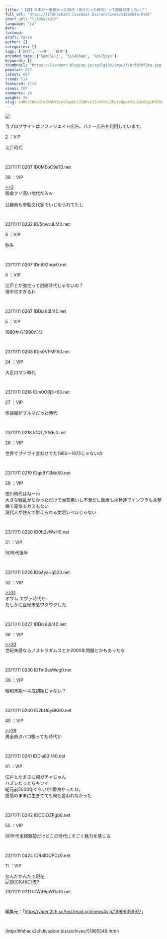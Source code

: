 ```yaml
---
title: "【謎】日本が一番良かった時代（幸せだった時代）って西暦何年くらい？"
full_url: "http://lifehack2ch.livedoor.biz/archives/51885549.html"
short_url: "lifehack2ch"
language: "ja"
date: 
lastmod: 
draft: false
author: []
categories: []
tags: ['時代', '一番', '日本']
encoded_tags: ['5pmC5Luj', '5LiA55Wq', '5pel5pys']
keywords: []
thumbnail: "https://livedoor.blogimg.jp/sg3lqj86/imgs/f/9/f9fdf2ba.jpg"
popular: 827
latest: 697
trend: 514
featured: 1733
views: 207
comments: 16
weight: 20
slug: aHR0cC8vbGlmZWhhY2syY2gubGl2ZWRvb3IuYml6L2FyY2hpdmVzLzUxODg1NTQ5Lmh0bWw=
---
```


![](https://livedoor.blogimg.jp/sg3lqj86/imgs/f/9/f9fdf2ba.jpg)

<div><p>当ブログサイトはアフィリエイト広告、バナー広告を利用しています。</p><p class='t_name'>2 ：VIP</p> <p class='r2'>江戸時代 </p><br><p>23/11/11 0207 ID0MEoC9sT0.net</p> <p class='t_name_res'>38 ：VIP</p> <p class='r4'><a href='#res_2'>>>2</a> <br> 税金クソ高い地代だろｗ <br> <br> 公務員も参勤交代家でいじめられてたし </p><br><p>23/11/11 0232 ID/5nwvJLM0.net</p> <p class='t_name'>3 ：VIP</p> <p class='r4'>弥生 </p><br><p>23/11/11 0207 IDnt0i2hqx0.net</p> <p class='t_name'>4 ：VIP</p> <p class='r4'>江戸とか弥生って封建時代じゃないの？ <br> 理不尽すぎるわ </p><br><p>23/11/11 0207 IDDia63I/40.net</p> <p class='t_name'>5 ：VIP</p> <p class='r4'>1980から1990だな </p><br><p>23/11/11 0208 IDjo0VFMFA0.net</p> <p class='t_name'>24 ：VIP</p> <p class='r4'>大正ロマン時代 </p><br><p>23/11/11 0216 IDm0O9j3+60.net</p> <p class='t_name'>27 ：VIP</p> <p class='r3'>体操服がブルマだった時代 </p><br><p>23/11/11 0218 IDQL/S/8Ej0.net</p> <p class='t_name'>28 ：VIP</p> <p class='r4'>世界でブイブイ言わせてた1965〜1975じゃないの </p><br><p>23/11/11 0219 IDgc8Y3Md60.net</p> <p class='t_name'>29 ：VIP</p> <p class='r4'>徳川時代はねーわ <br> 大きな戦乱がなかっただけで治安悪いし不潔だし医療も未発達でインフラも未整備で電気もガスもない <br> 現代人が住んで耐えられる文明レベルじゃない </p><br><p>23/11/11 0220 ID0It2vWxH0.net</p> <p class='t_name'>31 ：VIP</p> <p class='r1'>90年代後半 </p><br><p>23/11/11 0226 IDo4ya+q520.net</p> <p class='t_name_res'>32 ：VIP</p> <p class='r4'><a href='#res_31'>>>31</a> <br> オウム エヴァ時代か <br> たしかに世紀末感ワクワクした </p><br><p>23/11/11 0227 IDDia63I/40.net</p> <p class='t_name_res'>36 ：VIP</p> <p class='r4'><a href='#res_32'>>>32</a> <br> 世紀末感ならノストラダムスとか2000年問題とかもあったな </p><br><p>23/11/11 0230 IDTm9asWeg0.net</p> <p class='t_name'>39 ：VIP</p> <p class='r4'>昭和末期〜平成初期じゃない？ </p><br><p>23/11/11 0240 ID2bU6yBKG0.net</p> <p class='t_name_res'>40 ：VIP</p> <p class='r4'><a href='#res_39'>>>39</a> <br> 男全員タバコ吸ってた時代か </p><br><p>23/11/11 0241 IDDia63I/40.net</p> <p class='t_name'>41 ：VIP</p> <p class='r4'>江戸とかまさに親ガチャじゃん <br> ハズレだっとらキツイ <br> 紀元前5000年ぐらいが1番良かったな。 <br> 感情のままに生きてても何も言われなかった </p><br><p>23/11/11 0242 IDCDiOZPgb0.net</p> <p class='t_name'>55 ：VIP</p> <p class='r4'>90年代未経験勢だけどこの時代にすごく魅力を感じる </p><br><p>23/11/11 0424 IDR4lDQPCz0.net</p> <p class='t_name'>11 ：VIP</p> <p class='r2'>なんだかんだで現在<br><a href='https//www.amazon.co.jp/dp/B0CK4KCH5P/?tag=nishiky24-22' target='_blank'><img src='https//m.media-amazon.com/images/I/51BxzpLI5ML._SL500_.jpg' alt='B0CK4KCH5P' border='0'></a> </p><p>23/11/11 0211 IDWd9gWOcf0.net</p> <br><p class='p_url'>編集元：「<a href='https//viper.2ch.sc/test/read.cgi/news4vip/1699635997/' target='_blank'>https//viper.2ch.sc/test/read.cgi/news4vip/1699635997/</a>」</p> <br clear='all'></div>

(http//lifehack2ch.livedoor.biz/archives/51885549.html)
